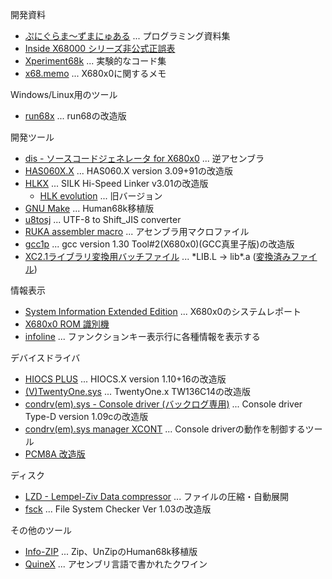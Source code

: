 開発資料
* [ぷにぐらま～ずまにゅある](https://github.com/kg68k/puni) ... プログラミング資料集
* [Inside X68000 シリーズ非公式正誤表](https://kg68k.github.io/InsideX68000-errata/)
* [Xperiment68k](https://github.com/kg68k/xperiment68k) ... 実験的なコード集
* [x68.memo](https://github.com/kg68k/x68.memo) ... X680x0に関するメモ

Windows/Linux用のツール
* [run68x](https://github.com/kg68k/run68x) ... run68の改造版

開発ツール
* [dis - ソースコードジェネレータ for X680x0](https://github.com/kg68k/dis) ... 逆アセンブラ
* [HAS060X.X](https://github.com/kg68k/has060xx) ... HAS060.X version 3.09+91の改造版
* [HLKX](https://github.com/kg68k/hlkx) ... SILK Hi-Speed Linker v3.01の改造版
  * [HLK evolution](https://github.com/kg68k/hlk-ev) ... 旧バージョン
* [GNU Make](https://github.com/kg68k/gnu-make-human68k) ... Human68k移植版
* [u8tosj](https://github.com/kg68k/u8tosj) ... UTF-8 to Shift_JIS converter
* [RUKA assembler macro](https://github.com/kg68k/ruka-macro) ... アセンブラ用マクロファイル
* [gcc1p](https://github.com/kg68k/gcc1p) ... gcc version 1.30 Tool#2(X680x0)(GCC真里子版)の改造版
* [XC2.1ライブラリ変換用バッチファイル](https://github.com/kg68k/xc21-ltoa) ... \*LIB.L → lib\*.a
  ([変換済みファイル](https://github.com/kg68k/xc21-libxca/releases))

情報表示
* [System Information Extended Edition](https://github.com/kg68k/si-ee) ... X680x0のシステムレポート
* [X680x0 ROM 識別機](https://kg68k.github.io/x680x0-romid/)
* [infoline](https://github.com/kg68k/infoline) ... ファンクションキー表示行に各種情報を表示する

デバイスドライバ
* [HIOCS PLUS](https://github.com/kg68k/hiocs-plus) ... HIOCS.X version 1.10+16の改造版
* [(V)TwentyOne.sys](https://github.com/kg68k/twentyonesys) ... TwentyOne.x TW136C14の改造版
* [condrv(em).sys - Console driver (バックログ専用)](https://github.com/kg68k/condrv)
  ... Console driver Type-D version 1.09cの改造版
* [condrv(em).sys manager XCONT](https://github.com/kg68k/condrv-xcont)
  ... Console driverの動作を制御するツール
* [PCM8A 改造版](https://github.com/kg68k/pcm8a)

ディスク
* [LZD - Lempel-Ziv Data compressor](https://github.com/kg68k/lzd) ... ファイルの圧縮・自動展開
* [fsck](https://github.com/kg68k/fsck) ... File System Checker Ver 1.03の改造版

その他のツール
* [Info-ZIP](https://github.com/kg68k/info-zip-human68k) ... Zip、UnZipのHuman68k移植版
* [QuineX](https://github.com/kg68k/quinex) ... アセンブリ言語で書かれたクワイン

